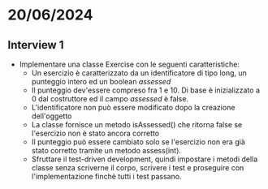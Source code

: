 # 20/06/2024
## Interview 1
- Implementare una classe Exercise con le seguenti caratteristiche:
    - Un esercizio è caratterizzato da un identificatore di tipo long, un punteggio intero ed un boolean *assessed*
    - Il punteggio dev'essere compreso fra 1 e 10. Di base è inizializzato a 0 dal costruttore ed il campo *assessed* è false.
    - L'identificatore non può essere modificato dopo la creazione dell'oggetto
    - La classe fornisce un metodo isAssessed() che ritorna false se l'esercizio non è stato ancora corretto
    - Il punteggio può essere cambiato solo se l'esercizio non era già stato corretto tramite un metodo assess(int).
    - Sfruttare il test-driven development, quindi impostare i metodi della classe senza scriverne il corpo, scrivere i test e proseguire con l'implementazione finchè tutti i test passano.